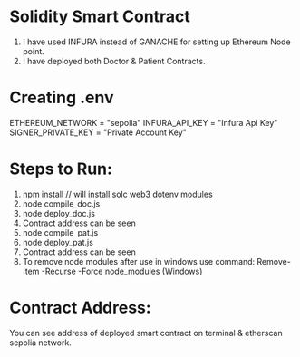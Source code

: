 # Solidity Smart Contract


1. I have used INFURA instead of GANACHE for setting up Ethereum Node point.
2. I have deployed both Doctor & Patient Contracts.


# Creating .env

ETHEREUM_NETWORK = "sepolia"
INFURA_API_KEY = "Infura Api Key"
SIGNER_PRIVATE_KEY = "Private Account Key"


# Steps to Run:

1. npm install                          // will install solc web3 dotenv modules
2. node compile_doc.js
3. node deploy_doc.js
4. Contract address can be seen
5. node compile_pat.js
6. node deploy_pat.js
7. Contract address can be seen
8. To remove node modules after use in windows use command: Remove-Item -Recurse -Force node_modules (Windows)


# Contract Address:

You can see address of deployed smart contract on terminal & etherscan sepolia network.

